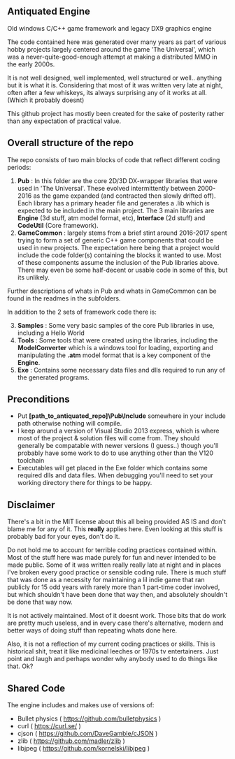 Antiquated Engine
--------------
Old windows C/C++ game framework and legacy DX9 graphics engine

The code contained here was generated over many years as part of various hobby projects largely centered around the game 'The Universal', which was a never-quite-good-enough attempt at making a distributed MMO in the early 2000s.  

It is not well designed, well implemented, well structured or well.. anything but it is what it is.  Considering that most of it was written very late at night, often after a few whiskeys, its always surprising any of it works at all. (Which it probably doesnt)

This github project has mostly been created for the sake of posterity rather than any expectation of practical value. 

Overall structure of the repo
-----------------------------
The repo consists of two main blocks of code that reflect different coding periods:
1) **Pub** : In this folder are the core 2D/3D DX-wrapper libraries that were used in 'The Universal'. These evolved intermittently between 2000-2016 as the game expanded (and contracted then slowly drifted off). Each library has a primary header file and generates a .lib which is expected to be included in the main project. The 3 main libraries are **Engine** (3d stuff, atm model format, etc), **Interface** (2d stuff) and **CodeUtil** (Core framework). 
3) **GameCommon** : largely stems from a brief stint around 2016-2017 spent trying to form a set of generic C++ game components that could be used in new projects. The expectation here being that a project would include the code folder(s) containing the blocks it wanted to use. Most of these components assume the inclusion of the Pub libraries above. There may even be some half-decent or usable code in some of this, but its unlikely.

Further descriptions of whats in Pub and whats in GameCommon can be found in the readmes in the subfolders.

In addition to the 2 sets of framework code there is:

3) **Samples** : Some very basic samples of the core Pub libraries in use, including a Hello World
4) **Tools** : Some tools that were created using the libraries, including the **ModelConverter** which is a windows tool for loading, exporting and manipulating the **.atm** model format that is a key component of the **Engine**.
5) **Exe** : Contains some necessary data files and dlls required to run any of the generated programs.

Preconditions
-------------

- Put **[path_to_antiquated_repo]\Pub\Include**  somewhere in your include path otherwise nothing will compile.
- I keep around a version of Visual Studio 2013 express, which is where most of the project & solution files will come from. They should generally be compatable with newer versions (I guess..) though you'll probably have some work to do to use anything other than the V120 toolchain
- Executables will get placed in the Exe folder which contains some required dlls and data files. When debugging you'll need to set your working directory there for things to be happy.

Disclaimer
--------------
There's a bit in the MIT license about this all being provided AS IS and don't blame me for any of it. This **really** applies here. Even looking at this stuff is probably bad for your eyes, don't do it.

Do not hold me to account for terrible coding practices contained within. Most of the stuff here was made purely for fun and never intended to be made public.  Some of it was written really really late at night and in places I've broken every good practice or sensible coding rule. There is much stuff that was done as a necessity for maintaining a lil indie game that ran publicly for 15 odd years with rarely more than 1 part-time coder involved, but which shouldn't have been done that way then, and absolutely shouldn't be done that way now.

It is not actively maintained. Most of it doesnt work. Those bits that do work are pretty much useless, and in every case there's alternative, modern and better ways of doing stuff than repeating whats done here. 

Also, it is not a reflection of my current coding practices or skills. This is historical shit, treat it like medicinal leeches or 1970s tv entertainers. Just point and laugh and perhaps wonder why anybody used to do things like that. Ok?

Shared Code
-------------
The engine includes and makes use of versions of:
- Bullet physics ( https://github.com/bulletphysics )
- curl ( https://curl.se/ )
- cjson ( https://github.com/DaveGamble/cJSON )
- zlib ( https://github.com/madler/zlib )
- libjpeg ( https://github.com/kornelski/libjpeg ) 

